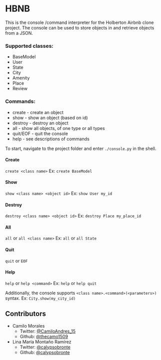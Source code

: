 # HBNB

This is the console /command interpreter for the Holberton Airbnb clone project. The console can be used to store objects in and retrieve objects from a JSON.

### Supported classes:
* BaseModel
* User
* State
* City
* Amenity
* Place
* Review

### Commands:
* create - create an object
* show - show an object (based on id)
* destroy - destroy an object
* all - show all objects, of one type or all types
* quit/EOF - quit the console
* help - see descriptions of commands

To start, navigate to the project folder and enter `./console.py` in the shell.

#### Create
`create <class name>`
Ex:
`create BaseModel`

#### Show
`show <class name> <object id>`
Ex:
`show User my_id`

#### Destroy
`destroy <class name> <object id>`
Ex:
`destroy Place my_place_id`

#### All
`all` or `all <class name>`
Ex:
`all` or `all State`

#### Quit
`quit` or `EOF`

#### Help
`help` or `help <command>`
Ex:
`help` or `help quit`

Additionally, the console supports `<class name>.<command>(<parameters>)` syntax.
Ex:
`City.show(my_city_id)`

## Contributors
- Camilo Morales
    - Twitter: [@CamiloAndres_15]
    - Github: [@thecamo1509]
- Lina María Montaño Ramírez
    - Twitter: [@calypsobronte]
    - Github: [@calypsobronte]


[@CamiloAndres_15]: https://twitter.com/CamiloAndres_15
[@calypsobronte]: https://twitter.com/calypsobronte
[@thecamo1509]: https://github.com/thecamo1509
[@calypsobronte]: https://github.com/calypsobronte